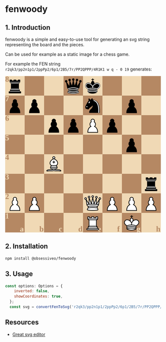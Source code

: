 # fenwoody

## 1. Introduction

fenwoody is a simple and easy-to-use tool for generating an svg string representing the board and the pieces.

Can be used for example as a static image for a chess game.

For example the FEN string `r2qk3/pp2n1p1/2ppPp2/6p1/2B5/7r/PP2QPPP/4R1K1 w q - 0 19` generates:

![For example](/assets/example.svg)

## 2. Installation

```bash
npm install @obsessiveo/fenwoody
```

## 3. Usage

```javascript
const options: Options = {
    inverted: false,
    showCoordinates: true,
  };
  const svg = convertFenToSvg('r2qk3/pp2n1p1/2ppPp2/6p1/2B5/7r/PP2QPPP/4R1K1 w q - 0 19', options);
```

## Resources
- [Great svg editor](https://editsvgcode.com/)